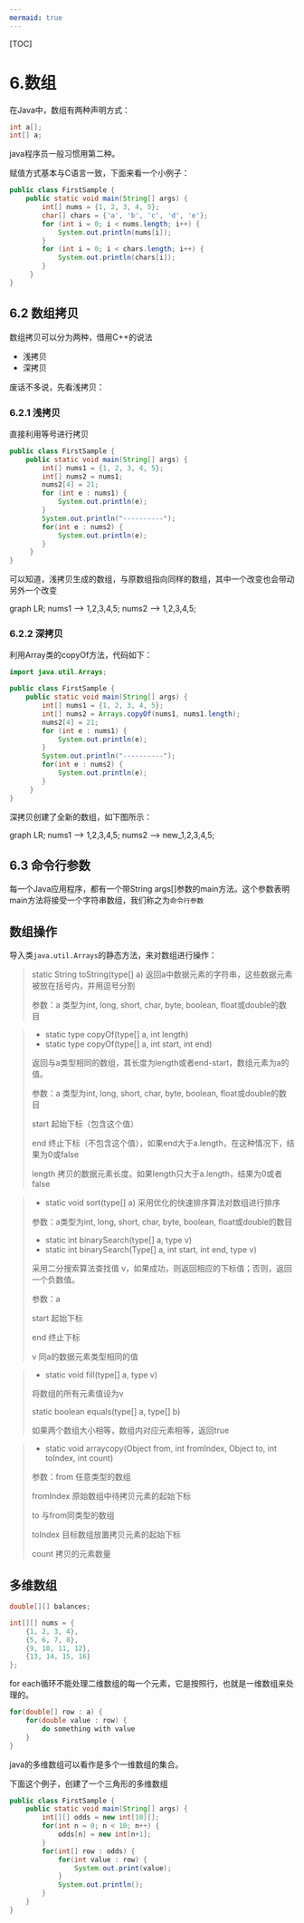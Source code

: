 ```yaml
---
mermaid: true
---
```

[TOC]

# 6.数组

在Java中，数组有两种声明方式：

```java
int a[];
int[] a;
```

java程序员一般习惯用第二种。

赋值方式基本与C语言一致，下面来看一个小例子：

```java
public class FirstSample {
    public static void main(String[] args) {
        int[] nums = {1, 2, 3, 4, 5};
        char[] chars = {'a', 'b', 'c', 'd', 'e'};
        for (int i = 0; i < nums.length; i++) {
            System.out.println(nums[i]);
        }
        for (int i = 0; i < chars.length; i++) {
            System.out.println(chars[i]);
        }
     }
}
```

## 6.2 数组拷贝

数组拷贝可以分为两种，借用C++的说法

* 浅拷贝
* 深拷贝

废话不多说，先看浅拷贝：

### 6.2.1 浅拷贝

直接利用等号进行拷贝

```java
public class FirstSample {
    public static void main(String[] args) {
        int[] nums1 = {1, 2, 3, 4, 5};
        int[] nums2 = nums1;
        nums2[4] = 21;
        for (int e : nums1) {
            System.out.println(e);
        }
        System.out.println("----------");
        for(int e : nums2) {
            System.out.println(e);
        }
     }
}
```

可以知道，浅拷贝生成的数组，与原数组指向同样的数组，其中一个改变也会带动另外一个改变

<div class="mermaid">
graph LR;
nums1 --> 1,2,3,4,5;
nums2 --> 1,2,3,4,5;
</div>

### 6.2.2 深拷贝

利用Array类的copyOf方法，代码如下：

```java
import java.util.Arrays;

public class FirstSample {
    public static void main(String[] args) {
        int[] nums1 = {1, 2, 3, 4, 5};
        int[] nums2 = Arrays.copyOf(nums1, nums1.length);
        nums2[4] = 21;
        for (int e : nums1) {
            System.out.println(e);
        }
        System.out.println("----------");
        for(int e : nums2) {
            System.out.println(e);
        }
     }
}
```

深拷贝创建了全新的数组，如下图所示：

<div class="mermaid">
graph LR;
nums1 --> 1,2,3,4,5;
nums2 --> new_1,2,3,4,5;
</div>



## 6.3 命令行参数

每一个Java应用程序，都有一个带String args[]参数的main方法。这个参数表明main方法将接受一个字符串数组，我们称之为`命令行参数`



## 数组操作

导入类`java.util.Arrays`的静态方法，来对数组进行操作：

> static String toString(type[] a)	返回a中数据元素的字符串，这些数据元素被放在括号内，并用逗号分割
>
> 参数：a 类型为int, long, short, char, byte, boolean, float或double的数目



> * static type copyOf(type[] a, int length)
> * static type copyOf(type[] a, int start, int end)
>
> 返回与a类型相同的数组，其长度为length或者end-start，数组元素为a的值。
>
> 参数：a 类型为int, long, short, char, byte, boolean, float或double的数目
>
> start 起始下标（包含这个值）
>
> end  终止下标（不包含这个值），如果end大于a.length，在这种情况下，结果为0或false
>
> length 拷贝的数据元素长度。如果length只大于a.length，结果为0或者false

> * static void sort(type[] a) 采用优化的快速排序算法对数组进行排序
>
> 参数：a类型为int, long, short, char, byte, boolean, float或double的数目
>
> * static int binarySearch(type[] a, type v)
> * static int binarySearch(Type[] a, int start, int end, type v)
>
> 采用二分搜索算法查找值 v，如果成功，则返回相应的下标值；否则，返回一个负数值。
>
> 参数：a
>
> start 起始下标
>
> end 终止下标
>
> v 同a的数据元素类型相同的值

> * static void fill(type[] a, type v)
>
> 将数组的所有元素值设为v
>
> static boolean equals(type[] a, type[] b)
>
> 如果两个数组大小相等，数组内对应元素相等，返回true

> * static void arraycopy(Object from, int fromIndex, Object to, int toIndex, int count)
>
> 参数：from  任意类型的数组
>
> fromIndex  原始数组中待拷贝元素的起始下标
>
> to  与from同类型的数组
>
> toIndex  目标数组放置拷贝元素的起始下标
>
> count 拷贝的元素数量

## 多维数组

```java
double[][] balances;

int[][] nums = {
    {1, 2, 3, 4},
    {5, 6, 7, 8},
    {9, 10, 11, 12},
    {13, 14, 15, 16}
}; 
```

for each循环不能处理二维数组的每一个元素，它是按照行，也就是一维数组来处理的。

```java
for(double[] row : a) {
    for(double value : row) {
        do something with value
    }
}
```

java的多维数组可以看作是多个一维数组的集合。

下面这个例子，创建了一个三角形的多维数组

```java
public class FirstSample {
    public static void main(String[] args) {
        int[][] odds = new int[10][];
        for(int n = 0; n < 10; n++) {
            odds[n] = new int[n+1];
        }
        for(int[] row : odds) {
            for(int value : row) {
                System.out.print(value);
            }
            System.out.println();
        }
    }
}
```





